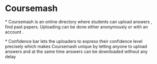 # Coursemash
<p> * Coursemash is an online directory where students can upload answers , find past papers.
Uploading can be done either anonymously or with an account . </p>

<p> * Confidence bar lets the uploaders to express their confidence level precisely which makes Coursemash unique
by letting anyone to upload answers and at the same time answers can be downloaded without any delay </p>
